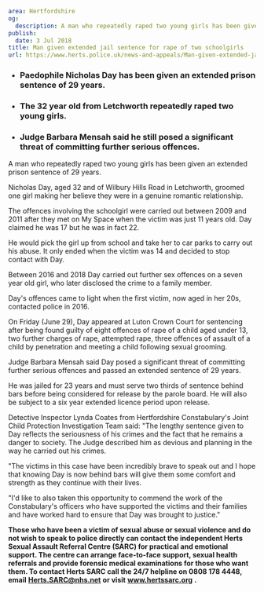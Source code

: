 ```yaml
area: Hertfordshire
og:
  description: A man who repeatedly raped two young girls has been given an extended prison sentence of 29 years.
publish:
  date: 3 Jul 2018
title: Man given extended jail sentence for rape of two schoolgirls
url: https://www.herts.police.uk/news-and-appeals/Man-given-extended-jail-sentence-for-rape-of-two-schoolgirls
```

* ### Paedophile Nicholas Day has been given an extended prison sentence of 29 years.

 * ### The 32 year old from Letchworth repeatedly raped two young girls.

 * ### Judge Barbara Mensah said he still posed a significant threat of committing further serious offences.

A man who repeatedly raped two young girls has been given an extended prison sentence of 29 years.

Nicholas Day, aged 32 and of Wilbury Hills Road in Letchworth, groomed one girl making her believe they were in a genuine romantic relationship.

The offences involving the schoolgirl were carried out between 2009 and 2011 after they met on My Space when the victim was just 11 years old. Day claimed he was 17 but he was in fact 22.

He would pick the girl up from school and take her to car parks to carry out his abuse. It only ended when the victim was 14 and decided to stop contact with Day.

Between 2016 and 2018 Day carried out further sex offences on a seven year old girl, who later disclosed the crime to a family member.

Day's offences came to light when the first victim, now aged in her 20s, contacted police in 2016.

On Friday (June 29), Day appeared at Luton Crown Court for sentencing after being found guilty of eight offences of rape of a child aged under 13, two further charges of rape, attempted rape, three offences of assault of a child by penetration and meeting a child following sexual grooming.

Judge Barbara Mensah said Day posed a significant threat of committing further serious offences and passed an extended sentence of 29 years.

He was jailed for 23 years and must serve two thirds of sentence behind bars before being considered for release by the parole board. He will also be subject to a six year extended licence period upon release.

Detective Inspector Lynda Coates from Hertfordshire Constabulary's Joint Child Protection Investigation Team said: "The lengthy sentence given to Day reflects the seriousness of his crimes and the fact that he remains a danger to society. The Judge described him as devious and planning in the way he carried out his crimes.

"The victims in this case have been incredibly brave to speak out and I hope that knowing Day is now behind bars will give them some comfort and strength as they continue with their lives.

"I'd like to also taken this opportunity to commend the work of the Constabulary's officers who have supported the victims and their families and have worked hard to ensure that Day was brought to justice."

**Those who have been a victim of sexual abuse or sexual violence and do not wish to speak to police directly can contact the independent Herts Sexual Assault Referral Centre (SARC) for practical and emotional support. The centre can arrange face-to-face support, sexual health referrals and provide forensic medical examinations for those who want them. To contact Herts SARC call the 24/7 helpline on 0808 178 4448, email** **Herts.SARC@nhs.net** **or visit** **www.hertssarc.org** **.**
